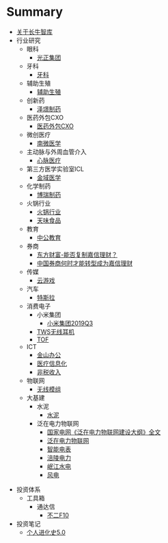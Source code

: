 # Summary

* [关于长牛智库](README.md)
* 行业研究
  - 眼科
    - [光正集团](行业研究\眼科\光正集团.md)
  - 牙科
    - [牙科](行业研究\牙科\牙科.md)
  - 辅助生殖
    - [辅助生殖](行业研究\辅助生殖\辅助生殖.md)
  - 创新药
    - [泽璟制药](行业研究\创新药\泽璟制药.md)
  - 医药外包CXO
    - [医药外包CXO](行业研究\医药外包\医药外包CRO-CMO-CDMO.md)
  - 微创医疗
    - [南微医学](行业研究\微创医疗\南微医学.md)
  - 主动脉与外周血管介入
    - [心脉医疗](行业研究\主动脉与外周血管介入\心脉医疗.md)
  * 第三方医学实验室ICL
    * [金域医学](行业研究\第三方医学实验室ICL\金域医学\金域医学.md)
  - 化学制药
    - [博瑞制药](行业研究\化学制药\博瑞医药.md)
  - 火锅行业
    - [火锅行业](行业研究\火锅行业\火锅行业.md)
    - [天味食品](行业研究\火锅行业\天味食品.md)
  - 教育
    - [中公教育](行业研究\教育\中公教育.md)
  - 券商
    - [东方财富-能否复制嘉信理财？](行业研究\券商\东方财富-能否复制嘉信理财.md)
    - [中国券商何时才能转型成为嘉信理财](行业研究\券商\中国券商何时才能转型成为嘉信理财.md)
  - 传媒 
    - [云游戏](行业研究\传媒\云游戏\云游戏.md)
  - 汽车
    - [特斯拉](行业研究\汽车\特斯拉.md)
  - 消费电子
    - 小米集团
       - [小米集团2019Q3](行业研究\消费电子\小米集团\小米集团2019Q3.md)
    - [TWS无线耳机](行业研究\消费电子\TWS无线耳机\TWS无线耳机.md)
    - [TOF](行业研究\消费电子\TOF\TOF.md)
  - ICT
    - [金山办公](行业研究\ICT\办公软件\金山办公.md)
    - [医疗信息化](行业研究\ICT\医疗信息化\医疗信息化.md)
    - [非税收入](行业研究\ICT\非税收入信息化\非税收入信息化.md)
  - 物联网
    - [无线模组](行业研究\物联网\无线模组.md)
  - 大基建 
    - 水泥
      - [水泥](行业研究\水泥\水泥.md)
    - 泛在电力物联网
      - [国家电网《泛在电力物联网建设大纲》全文](行业研究\泛在电力物联网\国家电网《泛在电力物联网建设大纲》全文.md)
      - [泛在电力物联网](行业研究\泛在电力物联网\泛在电力物联网.md)
      - [智能电表](行业研究\泛在电力物联网\智能电表.md)
      - [涪陵电力](行业研究\泛在电力物联网\涪陵电力.md)
      - [岷江水电](行业研究\泛在电力物联网\岷江水电.md)
      - [风电](行业研究\泛在电力物联网\风电.md)
- 投资体系
  - 工具箱
    - 通达信
      - [不二F10](投资体系\工具箱\通达信\不二F10.md)
- 投资笔记
  - [个人进化史5.0](投资笔记\个人进化史5.0.md)
